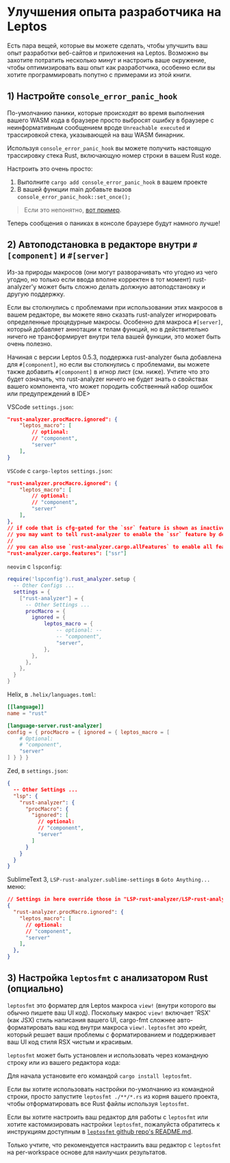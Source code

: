 # Улучшения опыта разработчика на Leptos

Есть пара вещей, которые вы можете сделать, чтобы улучшить ваш опыт разработки веб-сайтов и приложения на Leptos.
Возможно вы захотите потратить несколько минут и настроить ваше окружение, чтобы оптимизировать ваш опыт как разработчика,
особенно если вы хотите программировать попутно с примерами из этой книги.

## 1) Настройте `console_error_panic_hook`

По-умолчанию паники, которые происходят во время выполнения вашего WASM кода в браузере просто выбросят ошибку в браузере
с неинформативным сообщением вроде `Unreachable executed` и трассировкой стека, указывающей на ваш WASM бинарник.

Используя `console_error_panic_hook` вы можете получить настоящую трассировку стека Rust, включающую номер строки в вашем Rust коде.

Настроить это очень просто:

1. Выполните `cargo add console_error_panic_hook` в вашем проекте
2. В вашей функции main добавьте вызов `console_error_panic_hook::set_once();`

> Если это непонятно, [вот пример](https://github.com/leptos-rs/leptos/blob/main/examples/counter/src/main.rs#L4-L15).

Теперь сообщения о паниках в консоле браузере будут намного лучше!

## 2) Автоподстановка в редакторе внутри `#[component]` и `#[server]`

Из-за природы макросов (они могут разворачивать что угодно из чего угодно, но только если ввода вполне корректен в тот 
момент) rust-analyzer'у может быть сложно делать должную автоподстановку и другую поддержку.

Если вы столкнулись с проблемами при использовании этих макросов в вашем редакторе, вы можете явно сказать rust-analyzer 
игнорировать определенные процедурные макросы. Особенно для макроса `#[server]`, который добавляет аннотации к телам функций,
но в действительно ничего не трансформирует внутри тела вашей функции, это может быть очень полезно.

Начиная с версии Leptos 0.5.3, поддержка rust-analyzer была добавлена для `#[component]`, но если вы столкнулись с проблемами,
вы можете также добавить `#[component]` в игнор лист (см. ниже).
Учтите что это будет означать, что rust-analyzer ничего не будет знать о свойствах вашего компонента, что может породить 
собственный набор ошибок или предупреждений в IDE>

VSCode `settings.json`:

```json
"rust-analyzer.procMacro.ignored": {
	"leptos_macro": [
        // optional:
		// "component",
		"server"
	],
}
```

`VSCode` с `cargo-leptos` `settings.json`:
```json
"rust-analyzer.procMacro.ignored": {
	"leptos_macro": [
        // optional:
		// "component",
		"server"
	],
},
// if code that is cfg-gated for the `ssr` feature is shown as inactive,
// you may want to tell rust-analyzer to enable the `ssr` feature by default
//
// you can also use `rust-analyzer.cargo.allFeatures` to enable all features
"rust-analyzer.cargo.features": ["ssr"]
```

`neovim` с `lspconfig`:

```lua
require('lspconfig').rust_analyzer.setup {
  -- Other Configs ...
  settings = {
    ["rust-analyzer"] = {
      -- Other Settings ...
      procMacro = {
        ignored = {
            leptos_macro = {
                -- optional: --
                -- "component",
                "server",
            },
        },
      },
    },
  }
}
```

Helix, в `.helix/languages.toml`:

```toml
[[language]]
name = "rust"

[language-server.rust-analyzer]
config = { procMacro = { ignored = { leptos_macro = [
	# Optional:
	# "component",
	"server"
] } } }
```

Zed, в `settings.json`:

```json
{
  -- Other Settings ...
  "lsp": {
    "rust-analyzer": {
      "procMacro": {
        "ignored": [
          // optional:
          // "component",
          "server"
        ]
      }
    }
  }
}
```

SublimeText 3, `LSP-rust-analyzer.sublime-settings` в `Goto Anything...` меню:

```json
// Settings in here override those in "LSP-rust-analyzer/LSP-rust-analyzer.sublime-settings"
{
  "rust-analyzer.procMacro.ignored": {
    "leptos_macro": [
      // optional:
      // "component",
      "server"
    ],
  },
}
```


## 3) Настройка `leptosfmt` с анализатором Rust (опциально)

`leptosfmt` это форматер для Leptos макроса `view!`  (внутри которого вы обычно пишете ваш UI код).
Поскольку макрос `view!` включает 'RSX' (как JSX) стиль написания вашего UI, cargo-fmt сложнее авто-форматировать ваш код внутри макроса `view!`. `leptosfmt` это крейт, который решает ваши проблемы с форматированием и поддерживает ваш UI код стиля RSX чистым и красивым.

`leptosfmt` может быть установлен и использовать через командную строку или из вашего редактора кода:

Для начала установите его командой  `cargo install leptosfmt`.

Если вы хотите использовать настройки по-умолчанию из командной строки, просто запустите `leptosfmt ./**/*.rs` из корня вашего проекта, чтобы отформатировать все Rust файлы используя `leptosfmt`.

Если вы хотите настроить ваш редактор для работы с `leptosfmt` или хотите кастомизировать настройки `leptosfmt`, пожалуйста обратитесь к инструкциям доступным в [`leptosfmt` github repo's README.md](https://github.com/bram209/leptosfmt).

Только учтите, что рекомендуется настраиить ваш редактор c `leptosfmt` на per-workspace основе для наилучших результатов.
